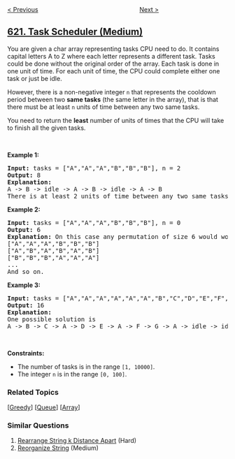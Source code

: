 <!--|This file generated by command(leetcode description); DO NOT EDIT.    |-->
<!--+----------------------------------------------------------------------+-->
<!--|@author    openset <openset.wang@gmail.com>                           |-->
<!--|@link      https://github.com/openset                                 |-->
<!--|@home      https://github.com/openset/leetcode                        |-->
<!--+----------------------------------------------------------------------+-->

[< Previous](../not-boring-movies "Not Boring Movies")
　　　　　　　　　　　　　　　　
[Next >](../design-circular-queue "Design Circular Queue")

## [621. Task Scheduler (Medium)](https://leetcode.com/problems/task-scheduler "任务调度器")

<p>You are given a char array representing tasks CPU need to do. It contains capital letters A to Z where each letter represents a different task. Tasks could be done without the original order of the array. Each task is done in one unit of time. For each unit of time, the CPU could complete either one task or just be idle.</p>

<p>However, there is a non-negative integer&nbsp;<code>n</code> that represents the cooldown period between&nbsp;two <b>same tasks</b>&nbsp;(the same letter in the array), that is that there must be at least <code>n</code> units of time between any two same tasks.</p>

<p>You need to return the <b>least</b> number of units of times that the CPU will take to finish all the given tasks.</p>

<p>&nbsp;</p>
<p><strong>Example 1:</strong></p>

<pre>
<strong>Input:</strong> tasks = [&quot;A&quot;,&quot;A&quot;,&quot;A&quot;,&quot;B&quot;,&quot;B&quot;,&quot;B&quot;], n = 2
<strong>Output:</strong> 8
<strong>Explanation:</strong> 
A -&gt; B -&gt; idle -&gt; A -&gt; B -&gt; idle -&gt; A -&gt; B
There is at least 2 units of time between any two same tasks.
</pre>

<p><strong>Example 2:</strong></p>

<pre>
<strong>Input:</strong> tasks = [&quot;A&quot;,&quot;A&quot;,&quot;A&quot;,&quot;B&quot;,&quot;B&quot;,&quot;B&quot;], n = 0
<strong>Output:</strong> 6
<strong>Explanation:</strong> On this case any permutation of size 6 would work since n = 0.
[&quot;A&quot;,&quot;A&quot;,&quot;A&quot;,&quot;B&quot;,&quot;B&quot;,&quot;B&quot;]
[&quot;A&quot;,&quot;B&quot;,&quot;A&quot;,&quot;B&quot;,&quot;A&quot;,&quot;B&quot;]
[&quot;B&quot;,&quot;B&quot;,&quot;B&quot;,&quot;A&quot;,&quot;A&quot;,&quot;A&quot;]
...
And so on.
</pre>

<p><strong>Example 3:</strong></p>

<pre>
<strong>Input:</strong> tasks = [&quot;A&quot;,&quot;A&quot;,&quot;A&quot;,&quot;A&quot;,&quot;A&quot;,&quot;A&quot;,&quot;B&quot;,&quot;C&quot;,&quot;D&quot;,&quot;E&quot;,&quot;F&quot;,&quot;G&quot;], n = 2
<strong>Output:</strong> 16
<strong>Explanation:</strong> 
One possible solution is
A -&gt; B -&gt; C -&gt; A -&gt; D -&gt; E -&gt; A -&gt; F -&gt; G -&gt; A -&gt; idle -&gt; idle -&gt; A -&gt; idle -&gt; idle -&gt; A
</pre>

<p>&nbsp;</p>
<p><strong>Constraints:</strong></p>

<ul>
	<li>The number of tasks is in the range <code>[1, 10000]</code>.</li>
	<li>The integer <code>n</code> is in the range <code>[0, 100]</code>.</li>
</ul>

### Related Topics
  [[Greedy](../../tag/greedy/README.md)]
  [[Queue](../../tag/queue/README.md)]
  [[Array](../../tag/array/README.md)]

### Similar Questions
  1. [Rearrange String k Distance Apart](../rearrange-string-k-distance-apart) (Hard)
  1. [Reorganize String](../reorganize-string) (Medium)
